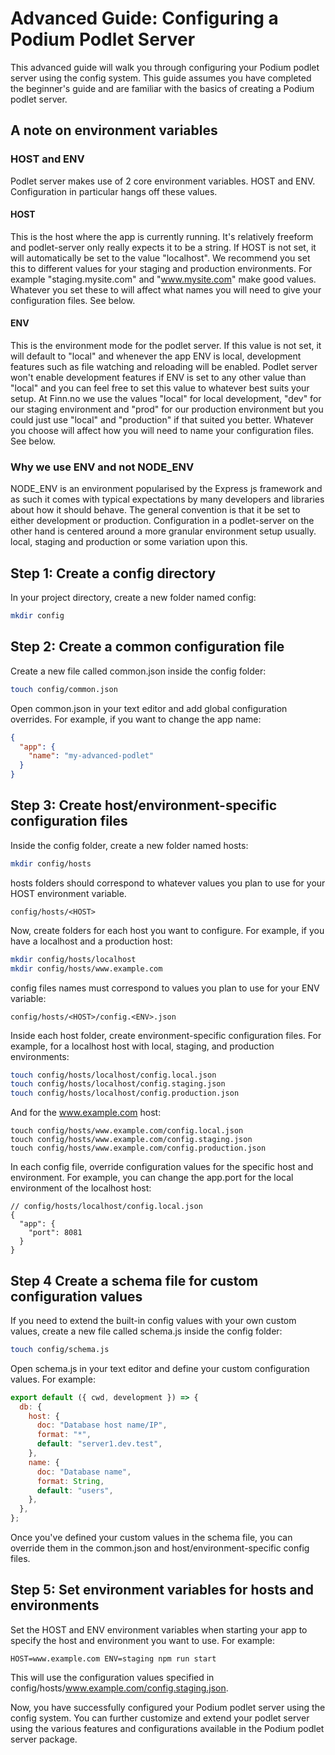 # Advanced Guide: Configuring a Podium Podlet Server

This advanced guide will walk you through configuring your Podium podlet server using the config system. This guide assumes you have completed the beginner's guide and are familiar with the basics of creating a Podium podlet server.

## A note on environment variables

### HOST and ENV

Podlet server makes use of 2 core environment variables. HOST and ENV. Configuration in particular hangs off these values.

#### HOST

This is the host where the app is currently running. It's relatively freeform and podlet-server only really expects it to be a string. If HOST is not set, it will automatically be set to the value "localhost".
We recommend you set this to different values for your staging and production environments. For example "staging.mysite.com" and "www.mysite.com" make good values. Whatever you set these to will affect what names you will need to give your configuration files. See below.

#### ENV

This is the environment mode for the podlet server. If this value is not set, it will default to "local" and whenever the app ENV is local, development features such as file watching and reloading will be enabled.
Podlet server won't enable development features if ENV is set to any other value than "local" and you can feel free to set this value to whatever best suits your setup. At Finn.no we use the values "local" for local development, "dev" for our staging environment and "prod" for our production environment but you could just use "local" and "production" if that suited you better. Whatever you choose will affect how you will need to name your configuration files. See below.

### Why we use ENV and not NODE_ENV

NODE_ENV is an environment popularised by the Express js framework and as such it comes with typical expectations by many developers and libraries about how it should behave. The general convention is that it be set to either development or production. Configuration in a podlet-server on the other hand is centered around a more granular environment setup usually. local, staging and production or some variation upon this.

## Step 1: Create a config directory

In your project directory, create a new folder named config:

```bash
mkdir config
```

## Step 2: Create a common configuration file

Create a new file called common.json inside the config folder:

```bash
touch config/common.json
```

Open common.json in your text editor and add global configuration overrides. For example, if you want to change the app name:

```json
{
  "app": {
    "name": "my-advanced-podlet"
  }
}
```

## Step 3: Create host/environment-specific configuration files

Inside the config folder, create a new folder named hosts:

```bash
mkdir config/hosts
```

hosts folders should correspond to whatever values you plan to use for your HOST environment variable.

```
config/hosts/<HOST>
```

Now, create folders for each host you want to configure. For example, if you have a localhost and a production host:

```bash
mkdir config/hosts/localhost
mkdir config/hosts/www.example.com
```

config files names must correspond to values you plan to use for your ENV variable:

```
config/hosts/<HOST>/config.<ENV>.json
```

Inside each host folder, create environment-specific configuration files. For example, for a localhost host with local, staging, and production environments:

```bash
touch config/hosts/localhost/config.local.json
touch config/hosts/localhost/config.staging.json
touch config/hosts/localhost/config.production.json
```

And for the www.example.com host:

```
touch config/hosts/www.example.com/config.local.json
touch config/hosts/www.example.com/config.staging.json
touch config/hosts/www.example.com/config.production.json
```
In each config file, override configuration values for the specific host and environment. For example, you can change the app.port for the local environment of the localhost host:

```json5
// config/hosts/localhost/config.local.json
{
  "app": {
    "port": 8081
  }
}
```

## Step 4 Create a schema file for custom configuration values

If you need to extend the built-in config values with your own custom values, create a new file called schema.js inside the config folder:

```bash
touch config/schema.js
```

Open schema.js in your text editor and define your custom configuration values. For example:

```js
export default ({ cwd, development }) => {
  db: {
    host: {
      doc: "Database host name/IP",
      format: "*",
      default: "server1.dev.test",
    },
    name: {
      doc: "Database name",
      format: String,
      default: "users",
    },
  },
};
```

Once you've defined your custom values in the schema file, you can override them in the common.json and host/environment-specific config files.

## Step 5: Set environment variables for hosts and environments

Set the HOST and ENV environment variables when starting your app to specify the host and environment you want to use. For example:

```
HOST=www.example.com ENV=staging npm run start
```
This will use the configuration values specified in config/hosts/www.example.com/config.staging.json.

Now, you have successfully configured your Podium podlet server using the config system. You can further customize and extend your podlet server using the various features and configurations available in the Podium podlet server package.